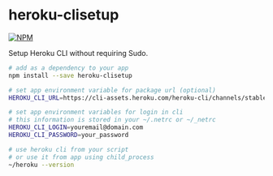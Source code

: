 # heroku-clisetup

[![NPM](https://nodei.co/npm/heroku-clisetup.png)](https://nodei.co/npm/heroku-clisetup/)

Setup Heroku CLI without requiring Sudo.

```bash
# add as a dependency to your app
npm install --save heroku-clisetup

# set app environment variable for package url (optional)
HEROKU_CLI_URL=https://cli-assets.heroku.com/heroku-cli/channels/stable/heroku-cli-REPLACEME_OS-REPLACE_ME_ARCH.tar.gz

# set app environment variables for login in cli
# this information is stored in your ~/.netrc or ~/_netrc
HEROKU_CLI_LOGIN=youremail@domain.com
HEROKU_CLI_PASSWORD=your_password

# use heroku cli from your script
# or use it from app using child_process
~/heroku --version
```
